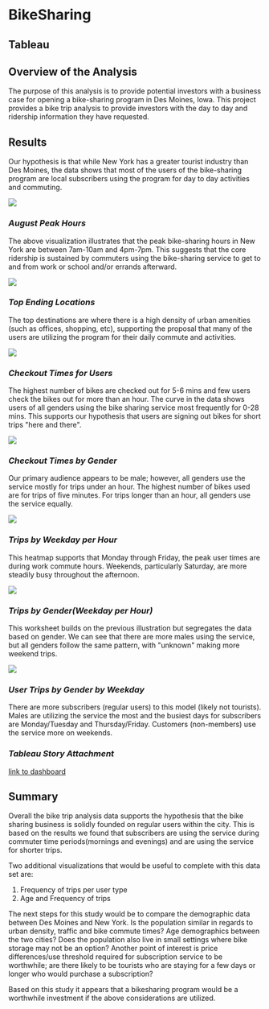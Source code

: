 # BikeSharing
## Tableau

## **Overview of the Analysis**
The purpose of this analysis is to provide potential investors with a business case for opening a bike-sharing program in Des Moines, Iowa. This project provides a bike trip analysis to provide investors with the day to day and ridership information they have requested.

## **Results**
Our hypothesis is that while New York has a greater tourist industry than Des Moines, the data shows that most of the users of the bike-sharing program are local subscribers using the program for day to day activities and commuting.

<img src = "images/August_Peak_Hours.png"></img>

### *August Peak Hours*
The above visualization illustrates that the peak bike-sharing hours in New York are between 7am-10am and 4pm-7pm. This suggests that the core ridership is sustained by commuters using the bike-sharing service to get to and from work or school and/or errands afterward.

<img src = "images/Top_Ending_Locations.png"></img>

### *Top Ending Locations* 

The top destinations are where there is a high density of urban amenities (such as offices, shopping, etc), supporting the  proposal that many of the users are utilizing the program for their daily commute and activities.



<img src = "images/Checkout_Times_All_Users.png"></img>

### *Checkout Times for Users*
The highest number of bikes are checked out for 5-6 mins and few users check the bikes out for more than an hour. The curve in the data shows users of all genders using the bike sharing service most frequently for 0-28 mins. This supports our hypothesis that users are signing out bikes for short trips "here and there".



<img src = "images/Checkout_Times_Gender.png"></img>

### *Checkout Times by Gender*
Our primary audience appears to be male; however, all genders use the service mostly for trips under an hour. The highest number of bikes used are for trips of five minutes. For trips longer than an hour, all genders use the service equally.


<img src = "images/Trips_Weekday_Hour.png"></img>


### *Trips by Weekday per Hour*
This heatmap supports that Monday through Friday, the peak user times are during work commute hours. Weekends, particularly Saturday, are more steadily busy throughout the afternoon.

<img src = "images/Trips_Gender_Weekday_Hour.png"></img>

### *Trips by Gender(Weekday per Hour)*
This worksheet builds on the previous illustration but segregates the data based on gender. We can see that there are more males using the service, but all genders follow the same pattern, with "unknown" making more weekend trips.


<img src = "images/User_Trips_by_Gender_Weekday.png"></img>

### *User Trips by Gender by Weekday*
There are more subscribers (regular users) to this model (likely not tourists). Males are utilizing the service the most and the busiest days for subscribers are Monday/Tuesday and Thursday/Friday. Customers (non-members) use the service more on weekends.

### ***Tableau Story Attachment***
[link to dashboard](https://public.tableau.com/profile/stephanie.m.juniper#!/vizhome/NYC_CitiBike_Challenge_16124924068370/ProposalStory)

## **Summary**

Overall the bike trip analysis data supports the hypothesis that the bike sharing business is solidly founded on regular users within the city. This is based on the results we found that subscribers are using the service during commuter time periods(mornings and evenings) and are using the service for shorter trips.

Two additional visualizations that would be useful to complete with this data set are:

1. Frequency of trips per user type
2. Age and Frequency of trips

The next steps for this study would be to compare the demographic data between Des Moines and New York. Is the population similar in regards to urban density, traffic and bike commute times? Age demographics between the two cities? Does the population also live in small settings where bike storage may not be an option? Another point of interest is price differences/use threshold required for subscription service to be worthwhile; are there likely to be tourists who are staying for a few days or longer who would purchase a subscription?

Based on this study it appears that a bikesharing program would be a worthwhile investment if the above considerations are utilized.

